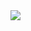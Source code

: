 <a href="https://portal.azure.com/#create/Microsoft.Template/uri/https%3A%2F%2Fraw.githubusercontent.com%2Fdigeler%2Fvmfromimagedep%2Fmaster%2Fexisitingdepimage.json" target="_blank">
    <img src="http://azuredeploy.net/deploybutton.png"/>
</a>